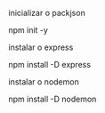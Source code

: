 inicializar o packjson

npm init -y

instalar o express

npm install -D express

instalar o nodemon

npm install -D nodemon